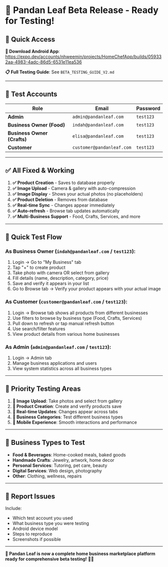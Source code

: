 # 🌿 Pandan Leaf Beta Release - Ready for Testing!

## 🚀 **Quick Access**

**📱 Download Android App**: https://expo.dev/accounts/nhweemin/projects/HomeChefApp/builds/059332aa-4983-4adc-86d5-6531e11ea536

**📋 Full Testing Guide**: See `BETA_TESTING_GUIDE_V2.md`

---

## 🔑 **Test Accounts**

| **Role** | **Email** | **Password** |
|----------|-----------|--------------|
| **Admin** | `admin@pandanleaf.com` | `test123` |
| **Business Owner (Food)** | `indah@pandanleaf.com` | `test123` |
| **Business Owner (Crafts)** | `elisa@pandanleaf.com` | `test123` |
| **Customer** | `customer@pandanleaf.com` | `test123` |

---

## ✅ **All Fixed & Working**

1. **✅ Product Creation** - Saves to database properly
2. **✅ Image Upload** - Camera & gallery with auto-compression
3. **✅ Image Display** - Shows your actual photos (no placeholders)
4. **✅ Product Deletion** - Removes from database
5. **✅ Real-time Sync** - Changes appear immediately
6. **✅ Auto-refresh** - Browse tab updates automatically
7. **✅ Multi-Business Support** - Food, Crafts, Services, and more

---

## 🧪 **Quick Test Flow**

### **As Business Owner** (`indah@pandanleaf.com` / `test123`):
1. Login → Go to "My Business" tab
2. Tap "+" to create product
3. Take photo with camera OR select from gallery
4. Fill details (name, description, category, price)
5. Save and verify it appears in your list
6. Go to Browse tab → Verify your product appears with your actual image

### **As Customer** (`customer@pandanleaf.com` / `test123`):
1. Login → Browse tab shows all products from different businesses
2. Use filters to browse by business type (Food, Crafts, Services)
3. Pull down to refresh or tap manual refresh button
4. Use search/filter features
5. View product details from various home businesses

### **As Admin** (`admin@pandanleaf.com` / `test123`):
1. Login → Admin tab
2. Manage business applications and users
3. View system statistics across all business types

---

## 🎯 **Priority Testing Areas**

1. **📸 Image Upload**: Take photos and select from gallery
2. **💾 Product Creation**: Create and verify products save
3. **🔄 Real-time Updates**: Changes appear across tabs
4. **🏪 Business Categories**: Test different business types
5. **📱 Mobile Experience**: Smooth interactions and performance

---

## 🏪 **Business Types to Test**

- **Food & Beverages**: Home-cooked meals, baked goods
- **Handmade Crafts**: Jewelry, artwork, home decor
- **Personal Services**: Tutoring, pet care, beauty
- **Digital Services**: Web design, photography
- **Other**: Clothing, wellness, repairs

---

## 🐛 **Report Issues**

Include:
- Which test account you used
- What business type you were testing
- Android device model
- Steps to reproduce
- Screenshots if possible

---

**🎉 Pandan Leaf is now a complete home business marketplace platform ready for comprehensive beta testing!** 🌿✨ 